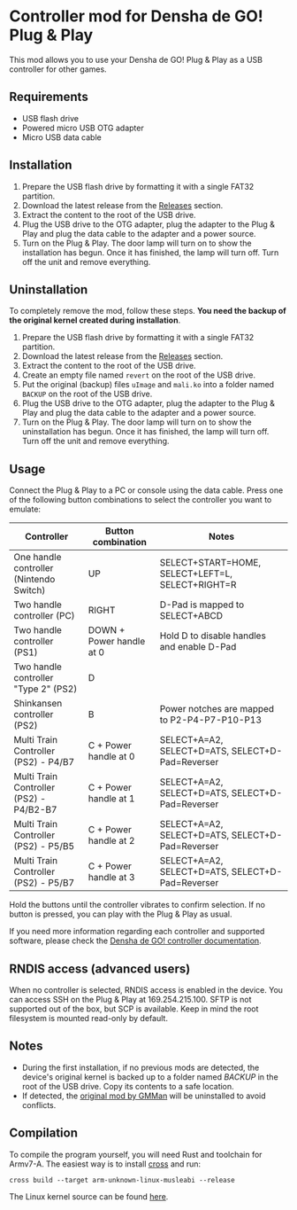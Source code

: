 # Controller mod for Densha de GO! Plug & Play

This mod allows you to use your Densha de GO! Plug & Play as a USB controller for other games.

## Requirements

- USB flash drive
- Powered micro USB OTG adapter
- Micro USB data cable

## Installation

1. Prepare the USB flash drive by formatting it with a single FAT32 partition.
2. Download the latest release from the [Releases](https://github.com/MarcRiera/ddgo-pnp-controller/releases) section.
3. Extract the content to the root of the USB drive.
4. Plug the USB drive to the OTG adapter, plug the adapter to the Plug & Play and plug the data cable to the adapter and a power source.
5. Turn on the Plug & Play. The door lamp will turn on to show the installation has begun. Once it has finished, the lamp will turn off. Turn off the unit and remove everything.

## Uninstallation

To completely remove the mod, follow these steps. **You need the backup of the original kernel created during installation**. 

1. Prepare the USB flash drive by formatting it with a single FAT32 partition.
2. Download the latest release from the [Releases](https://github.com/MarcRiera/ddgo-pnp-controller/releases) section.
3. Extract the content to the root of the USB drive.
4. Create an empty file named `revert` on the root of the USB drive.
5. Put the original (backup) files `uImage` and `mali.ko` into a folder named `BACKUP` on the root of the USB drive.
6. Plug the USB drive to the OTG adapter, plug the adapter to the Plug & Play and plug the data cable to the adapter and a power source.
7. Turn on the Plug & Play. The door lamp will turn on to show the uninstallation has begun. Once it has finished, the lamp will turn off. Turn off the unit and remove everything.

## Usage

Connect the Plug & Play to a PC or console using the data cable. Press one of the following button combinations to select the controller you want to emulate:

| Controller                              | Button combination       | Notes                                            |
|-----------------------------------------|--------------------------|--------------------------------------------------|
| One handle controller (Nintendo Switch) | UP                       | SELECT+START=HOME, SELECT+LEFT=L, SELECT+RIGHT=R |
| Two handle controller (PC)              | RIGHT                    | D-Pad is mapped to SELECT+ABCD                   |
| Two handle controller (PS1)             | DOWN + Power handle at 0 | Hold D to disable handles and enable D-Pad       |
| Two handle controller "Type 2" (PS2)    | D                        |                                                  |
| Shinkansen controller (PS2)             | B                        | Power notches are mapped to P2-P4-P7-P10-P13     |
| Multi Train Controller (PS2) - P4/B7    | C + Power handle at 0    | SELECT+A=A2, SELECT+D=ATS, SELECT+D-Pad=Reverser |
| Multi Train Controller (PS2) - P4/B2-B7 | C + Power handle at 1    | SELECT+A=A2, SELECT+D=ATS, SELECT+D-Pad=Reverser |
| Multi Train Controller (PS2) - P5/B5    | C + Power handle at 2    | SELECT+A=A2, SELECT+D=ATS, SELECT+D-Pad=Reverser |
| Multi Train Controller (PS2) - P5/B7    | C + Power handle at 3    | SELECT+A=A2, SELECT+D=ATS, SELECT+D-Pad=Reverser |

Hold the buttons until the controller vibrates to confirm selection. If no button is pressed, you can play with the Plug & Play as usual.

If you need more information regarding each controller and supported software, please check the [Densha de GO! controller documentation](https://marcriera.github.io/ddgo-controller-docs).

## RNDIS access (advanced users)

When no controller is selected, RNDIS access is enabled in the device. You can access SSH on the Plug & Play at 169.254.215.100. SFTP is not supported out of the box, but SCP is available. Keep in mind the root filesystem is mounted read-only by default.

## Notes

- During the first installation, if no previous mods are detected, the device's original kernel is backed up to a folder named *BACKUP* in the root of the USB drive. Copy its contents to a safe location.
- If detected, the [original mod by GMMan](https://github.com/GMMan/dengo-plug-and-play-controller) will be uninstalled to avoid conflicts.

## Compilation

To compile the program yourself, you will need Rust and toolchain for Armv7-A. The easiest way is to install [cross](https://github.com/cross-rs/cross) and run:

```cross build --target arm-unknown-linux-musleabi --release```

The Linux kernel source can be found [here](https://github.com/MarcRiera/dengo-plug-and-play-kernel).
